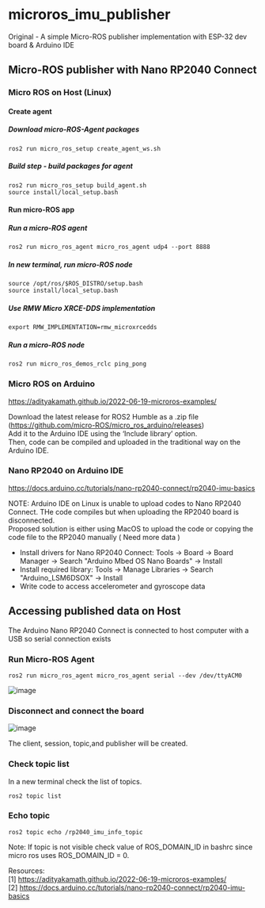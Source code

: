 # microros_imu_publisher
Original - A simple Micro-ROS publisher implementation with ESP-32 dev board &amp; Arduino IDE

## Micro-ROS publisher with Nano RP2040 Connect 

### Micro ROS on Host (Linux) 
#### Create agent
  ##### Download micro-ROS-Agent packages
    ros2 run micro_ros_setup create_agent_ws.sh
  ##### Build step - build packages for agent
    ros2 run micro_ros_setup build_agent.sh
    source install/local_setup.bash
#### Run micro-ROS app
  ##### Run a micro-ROS agent
    ros2 run micro_ros_agent micro_ros_agent udp4 --port 8888
  
  ##### In new terminal, run micro-ROS node
    source /opt/ros/$ROS_DISTRO/setup.bash
    source install/local_setup.bash
  ##### Use RMW Micro XRCE-DDS implementation
    export RMW_IMPLEMENTATION=rmw_microxrcedds
  ##### Run a micro-ROS node
    ros2 run micro_ros_demos_rclc ping_pong


### Micro ROS on Arduino 
https://adityakamath.github.io/2022-06-19-microros-examples/  

Download the latest release for ROS2 Humble as a .zip file (https://github.com/micro-ROS/micro_ros_arduino/releases)   
Add it to the Arduino IDE using the ‘Include library’ option.   
Then, code can be compiled and uploaded in the traditional way on the Arduino IDE.  

### Nano RP2040 on Arduino IDE
https://docs.arduino.cc/tutorials/nano-rp2040-connect/rp2040-imu-basics  

NOTE: Arduino IDE on Linux is unable to upload codes to Nano RP2040 Connect. THe code compiles but when uploading the RP2040 board is disconnected.  
Proposed solution is either using MacOS to upload the code or copying the code file to the RP2040 manually ( Need more data )  

- Install drivers for Nano RP2040 Connect: Tools -> Board -> Board Manager -> Search "Arduino Mbed OS Nano Boards" -> Install  
- Install required library: Tools -> Manage Libraries -> Search "Arduino_LSM6DSOX" -> Install  
- Write code to access accelerometer and gyroscope data  

## Accessing published data on Host 
The Arduino Nano RP2040 Connect is connected to host computer with a USB so serial connection exists

### Run Micro-ROS Agent 
    ros2 run micro_ros_agent micro_ros_agent serial --dev /dev/ttyACM0
![image](https://user-images.githubusercontent.com/94715242/219905559-a5b8892d-9ea5-4479-926b-c9e814b2274f.png)
 
### Disconnect and connect the board
![image](https://user-images.githubusercontent.com/94715242/219905603-d9f27bff-201d-434a-8687-d9df25faeccc.png)
  
  The client, session, topic,and publisher will be created.  
### Check topic list 
In a new terminal check the list of topics.  

    ros2 topic list
### Echo topic 
    ros2 topic echo /rp2040_imu_info_topic
  
Note: If topic is not visible check value of ROS_DOMAIN_ID in bashrc since micro ros uses ROS_DOMAIN_ID = 0. 

Resources:  
[1] https://adityakamath.github.io/2022-06-19-microros-examples/  
[2] https://docs.arduino.cc/tutorials/nano-rp2040-connect/rp2040-imu-basics  
      
